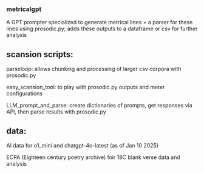 ### metricalgpt

A GPT prompter specialized to generate metrical lines
+
a parser for these lines using prosodic.py; adds these outputs to a dataframe or csv for further analysis


## scansion scripts:

parseloop:  allows chunking and processing of larger csv corpora with prosodic.py

easy_scansion_tool: to play with prosodic.py outputs and meter configurations 

LLM_prompt_and_parse: create dictionaries of prompts, get responses via API, then parse results with prosodic.py


## data:

AI data for o1_mini and chatgpt-4o-latest (as of Jan 10 2025) 

ECPA (Eighteen century poetry archive) foir 18C blank verse data and analysis


